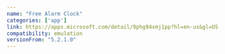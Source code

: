 ```yaml
---
name: "Free Alarm Clock"
categories: ['app']
link: https://apps.microsoft.com/detail/9phg94xmj1pp?hl=en-us&gl=US
compatibility: emulation
versionFrom: "5.2.1.0"
---
```



